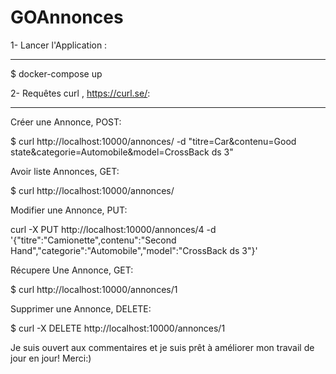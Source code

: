 # GOAnnonces

1- Lancer l'Application : 
*********************************************************************************************************

$ docker-compose up




2- Requêtes curl , https://curl.se/:
*********************************************************************************************************

Créer une Annonce, POST:

$ curl http://localhost:10000/annonces/ -d "titre=Car&contenu=Good state&categorie=Automobile&model=CrossBack ds 3"


Avoir liste Annonces, GET:

$ curl http://localhost:10000/annonces/



Modifier une Annonce, PUT:

curl -X PUT http://localhost:10000/annonces/4 -d '{"titre":"Camionette",contenu":"Second Hand","categorie":"Automobile","model":"CrossBack ds 3"}'



Récupere Une Annonce, GET:

$ curl http://localhost:10000/annonces/1



Supprimer une Annonce, DELETE:

$ curl -X DELETE http://localhost:10000/annonces/1


Je suis ouvert aux commentaires et je suis prêt à améliorer mon travail de jour en jour! Merci:)



